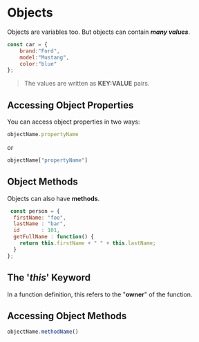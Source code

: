 # Objects

Objects are variables too. But objects can contain <b>*many values*</b>.

```javascript
const car = {
    brand:"Ford",
    model:"Mustang",
    color:"blue"
}; 
```

> The values are written as <b>KEY:VALUE</b> pairs.

## Accessing Object Properties

You can access object properties in two ways:

```javascript
objectName.propertyName
```

or

```javascript
objectName["propertyName"]
```

## Object Methods

Objects can also have <b>methods</b>.

```javascript
 const person = {
  firstName: "foo",
  lastName : "bar",
  id       : 101,
  getFullName : function() {
    return this.firstName + " " + this.lastName;
  }
}; 
```


## The '*this*' Keyword

In a function definition, this refers to the "<b>owner</b>" of the function.

## Accessing Object Methods

```javascript
objectName.methodName() 
```